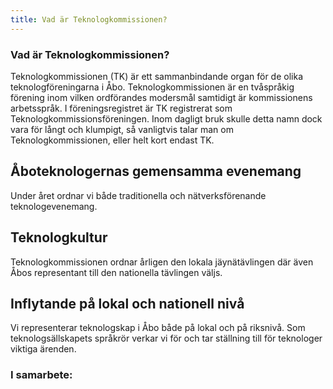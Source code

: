 ```yaml
---
title: Vad är Teknologkommissionen?
---
```

### Vad är Teknologkommissionen?

Teknologkommissionen (TK) är ett sammanbindande organ för de olika teknologföreningarna i Åbo. Teknologkommissionen är en tvåspråkig förening inom vilken ordförandes modersmål samtidigt är kommissionens arbetsspråk. I föreningsregistret är TK registrerat som Teknologkommissionsföreningen. Inom dagligt bruk skulle detta namn dock vara för långt och klumpigt, så vanligtvis talar man om Teknologkommissionen, eller helt kort endast TK.

## Åboteknologernas gemensamma evenemang

Under året ordnar vi både traditionella och nätverksförenande teknologevenemang.

## Teknologkultur

Teknologkommissionen ordnar årligen den lokala jäynätävlingen där även Åbos representant till den nationella tävlingen väljs.

## Inflytande på lokal och nationell nivå

Vi representerar teknologskap i Åbo både på lokal och på riksnivå. Som teknologsällskapets språkrör verkar vi för och tar ställning till för teknologer viktiga ärenden.

### I samarbete:
